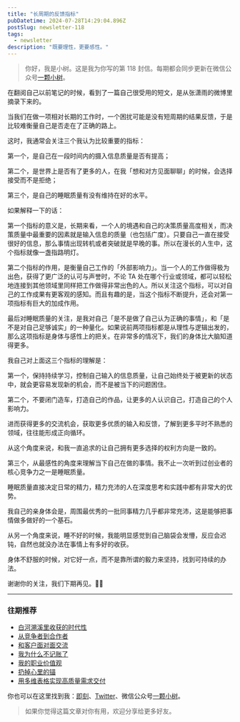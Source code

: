 ```yaml
---
title: "长周期的反馈指标"
pubDatetime: 2024-07-28T14:29:04.896Z
postSlug: newsletter-118
tags:
  - newsletter
description: "既要理性，更要感性。"
---
```


> 你好，我是小树。这是我为你写的第 118 封信。每期都会同步更新在微信公众号[一颗小树](https://weixin.sogou.com/weixin?query=a_warm_tree)。

在翻阅自己以前笔记的时候，看到了一篇自己很受用的短文，是从张潇雨的微博里摘录下来的。

当我们在做一项相对长期的工作时，一个困扰可能是没有短周期的结果反馈，于是比较难衡量自己是否走在了正确的路上。

这时，我通常会关注三个我认为比较重要的指标：

第一个，是自己在一段时间内的摄入信息质量是否有提高；

第二个，是世界上是否有了更多的人，在我「想和对方见面聊聊」的时候，会选择接受而不是拒绝；

第三个，是自己的睡眠质量有没有维持在好的水平。

如果解释一下的话：

第一个指标的意义是，长期来看，一个人的境遇和自己的决策质量高度相关，而决策质量中最重要的因素就是输入信息的质量（也包括广度）。只要自己一直在接受很好的信息，那么事情出现转机或者突破就是早晚的事。所以在漫长的人生中，这个指标就像一盏指路明灯。

第二个指标的作用，是衡量自己工作的「外部影响力」。当一个人的工作做得极为出色，获得了更广泛的认可与声誉时，不论 TA 处在哪个行业或领域，都可以轻松地连接到其他领域里同样把工作做得非常出色的人。所以关注这个指标，可以对自己的工作成果有更客观的感知。而且有趣的是，当这个指标不断提升，还会对第一项指标有巨大的加成作用。

最后对睡眠质量的关注，是我对自己「是不是做了自己认为正确的事情」，和「是不是对自己足够诚实」的一种量化。如果说前两项指标都是从理性与逻辑出发的，那么这项指标是身体与感性上的把关。在非常多的情况下，我们的身体比大脑知道得更多。

我自己对上面这三个指标的理解是：

第一个，保持持续学习，控制自己输入的信息质量，让自己始终处于被更新的状态中，就会更容易发现新的机会，而不是被当下的问题困住。

第二个，不要闭门造车，打造自己的作品，让更多的人认识自己，打造自己的个人影响力。

进而获得更多的交流机会，获取更多优质的输入和反馈，了解到更多平时不熟悉的领域，往往能形成正向循环。

从这个角度来说，和我一直追求的让自己拥有更多选择的权利方向是一致的。

第三个，从最感性的角度来理解当下自己在做的事情。我不止一次听到过创业者的核心竞争力之一是睡眠质量。

睡眠质量直接决定日常的精力，精力充沛的人在深度思考和实践中都有非常大的优势。

我自己的亲身体会是，周围最优秀的一批同事精力几乎都非常充沛，这是能够把事情做多做好的一个基石。

从另一个角度来说，睡不好的时候，我能明显感觉到自己脑袋会发懵，反应会迟钝，自然也就没办法在事情上有多好的收获。

身体不舒服的时候，对它好一点，而不是靠所谓的毅力来坚持，找到可持续的办法。

谢谢你的关注，我们下期再见。👋🏻

---

### 往期推荐

- [白河溯溪里收获的时代性](https://mp.weixin.qq.com/s/9SfrMj3rQNx4hbQzRhoj0g)
- [从竞争者到合作者](https://mp.weixin.qq.com/s/AuM79RmjVjGqaxV0ctp3cw)
- [和客户面对面交流](https://mp.weixin.qq.com/s/Y3leF4s13u1ePbyXFy_FQg)
- [我为什么不记账了](https://mp.weixin.qq.com/s/W4SCVVzg27aW0N_YwhK2eA)
- [我的职业价值观](https://mp.weixin.qq.com/s/R1qQuwR_MPC3KBU7W1jvMA)
- [扔掉心里的锚](https://mp.weixin.qq.com/s/eVd9qL8SioCuz-mdaAsOkA)
- [用多维表格实现高质量需求交付](https://mp.weixin.qq.com/s/_LTZOi0_Dn7mopZ4hjqQhA)

你也可以在这里找到我：[即刻](https://okjk.co/3Vsn5T)、[Twitter](https://twitter.com/yeshu_in_future)、微信公众号[一颗小树](https://weixin.sogou.com/weixin?query=a_warm_tree)。

> 如果你觉得这篇文章对你有用，欢迎分享给更多好友。
